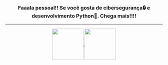 ### <p align="center">Faaala pessoal!! Se você gosta de cibersegurança🔒 e desenvolvimento Python🐍. Chega mais!!!!</p>
***
<div align="center">
  <a href="https://github.com/BaianoGeek">
    <img height=100 align="center" src="https://github-readme-stats.vercel.app/api?username=BaianoGeek&rank_icon=percentile" />
  </a>
  <a href="https://github.com/BaianoGeek">
    <img height=100 align="center" src="https://github-readme-stats.vercel.app/api/top-langs?username=BaianoGeek&layout=compact&langs_count=8&card_width=320" />
  </a>
<div/>
